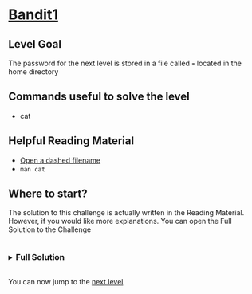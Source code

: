# [Bandit1](https://overthewire.org/wargames/bandit/bandit2.html)

## Level Goal

The password for the next level is stored in a file called **-** located in the home directory

## Commands useful to solve the level

- cat

## Helpful Reading Material

- [Open a dashed filename](https://stackoverflow.com/questions/42187323/how-to-open-a-dashed-filename-using-terminal)
- `man cat`

## Where to start?

The solution to this challenge is actually written in the Reading Material. However, if you would like more explanations. 
You can open the Full Solution to the Challenge

<details>
<summary><h3 style="display:inline-block">Full Solution</h3></summary>

After listing the contents of the directory with `ls`, we can notice the following :

```bash
bandit1@bandit:~$ ls
-
bandit1@bandit:~$
```
This means that the file **-** is actually there. However, when we try print the contents of the file with `cat -` we get 
the following :

```bash
bandit1@bandit:~$ cat -

```
Where cat seems to wait for an input. By running `man cat`, we notice the following text in the Description section :<br/>
With no File, or when File is -, **read standard input**.<br/>
This tells us that cat doesn't interpret **-** as Filename but as a directive that tells it to read from standard input. 
It will echo everything you entered on standard input once you press the *ENTER* key. To tell cat that you're done writting 
to stdin, you can press ctrl+D (^D).<br/>
This is the reason why we need to run `cat ./-` thus specifying the relative path to the file and not only its name to cat

</details>

You can now jump to the [next level](/bandit/bandit2.md)
